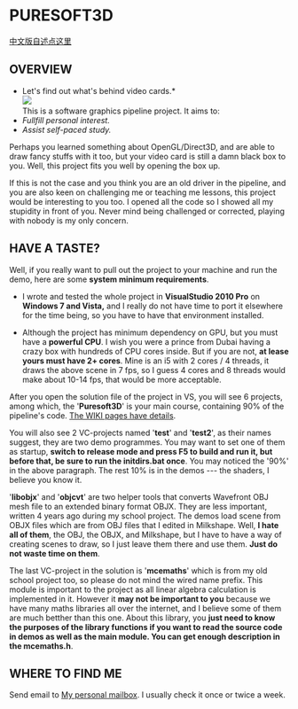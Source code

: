 # PURESOFT3D  
[中文版自述点这里](https://github.com/CallMeZhou/Puresoft3D/wiki/Readme-in-Chinese)  
  
## OVERVIEW  
  
* Let's find out what's behind video cards.*  
![](https://pic1.zhimg.com/479bf2d12f62870300862bf7b4544976_r.jpg)  
This is a software graphics pipeline project. It aims to:  
* *Fullfill personal interest.*  
* *Assist self-paced study.*  
  
Perhaps you learned something about OpenGL/Direct3D, and are able to draw fancy stuffs with it too, but your video card is still a damn black box to you. Well, this project fits you well by opening the box up.  
  
If this is not the case and you think you are an old driver in the pipeline, and you are also keen on challenging me or teaching me lessons, this project would be interesting to you too. I opened all the code so I showed all my stupidity in front of you. Never mind being challenged or corrected, playing with nobody is my only concern.  
  
## HAVE A TASTE?  
  
Well, if you really want to pull out the project to your machine and run the demo, here are some **system minimum requirements**.  
* I wrote and tested the whole project in **VisualStudio 2010 Pro** on **Windows 7 and Vista,** and I really do not have time to port it elsewhere for the time being, so you have to have that environment installed.  
  
* Although the project has minimum dependency on GPU, but you must have a **powerful CPU**. I wish you were a prince from Dubai having a crazy box with hundreds of CPU cores inside. But if you are not, **at lease yours must have 2+ cores**. Mine is an i5 with 2 cores / 4 threads, it draws the above scene in 7 fps, so I guess 4 cores and 8 threads would make about 10-14 fps, that would be more acceptable.  
  
After you open the solution file of the project in VS, you will see 6 projects, among which, the '**Puresoft3D**' is your main course, containing 90% of the pipeline's code. [The WIKI pages have details](https://github.com/CallMeZhou/Puresoft3D/wiki).  
  
You will also see 2 VC-projects named '**test**' and '**test2**', as their names suggest, they are two demo programmes. You may want to set one of them as startup, **switch to release mode and press F5 to build and run it, but before that, be sure to run the initdirs.bat once**. You may noticed the '90%' in the above paragraph. The rest 10% is in the demos --- the shaders, I believe you know it.  
  
'**libobjx**' and '**objcvt**' are two helper tools that converts Wavefront OBJ mesh file to an extended binary format OBJX. They are less important, written 4 years ago during my school project. The demos load scene from OBJX files which are from OBJ files that I edited in Milkshape. Well, **I hate all of them**, the OBJ, the OBJX, and Milkshape, but I have to have a way of creating scenes to draw, so I just leave them there and use them. **Just do not waste time on them**.  
  
The last VC-project in the solution is '**mcemaths**' which is from my old school project too, so please do not mind the wired name prefix. This module is important to the project as all linear algebra calculation is implemented in it. However it **may not be important to you** because we have many maths libraries all over the internet, and I believe some of them are much betther than this one. About this library, you **just need to know the purposes of the library functions if you want to read the source code in demos as well as the main module. You can get enough description in the mcemaths.h**.  
  
## WHERE TO FIND ME  
  
Send email to [My personal mailbox](mailto:agedboy@sina.com). I usually check it once or twice a week.
